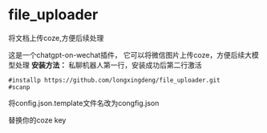 # file_uploader
 将文档上传coze,方便后续处理

 这是一个chatgpt-on-wechat插件，
 它可以将微信图片上传coze，方便后续大模型处理
**安装方法：**
私聊机器人第一行，安装成功后第二行激活

```
#installp https://github.com/longxingdeng/file_uploader.git
#scanp
```
将config.json.template文件名改为congfig.json

替换你的coze key
